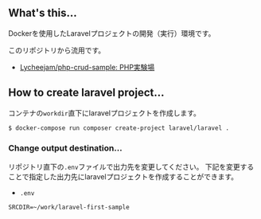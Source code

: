 ## What's this...

Dockerを使用したLaravelプロジェクトの開発（実行）環境です。

このリポジトリから流用です。

* [Lycheejam/php\-crud\-sample: PHP実験場](https://github.com/Lycheejam/php-crud-sample)

## How to create laravel project...

コンテナの`workdir`直下にlaravelプロジェクトを作成します。

```sh
$ docker-compose run composer create-project laravel/laravel .
```

### Change output destination...

リポジトリ直下の`.env`ファイルで出力先を変更してください。
下記を変更することで指定した出力先にlaravelプロジェクトを作成することができます。

* `.env`

```env
SRCDIR=~/work/laravel-first-sample
```